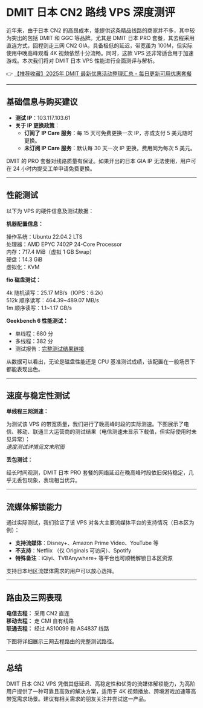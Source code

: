 # DMIT 日本 CN2 路线 VPS 深度测评

近年来，由于日本 CN2 的高昂成本，能提供这条精品线路的商家并不多，其中较为突出的包括 DMIT 和 GGC 等品牌。尤其是 DMIT 日本 PRO 套餐，其去程采用直连方式，回程则走三网 CN2 GIA，具备极低的延迟，带宽虽为 100M，但实际使用中晚高峰观看 4K 视频依然十分流畅。同时，这款 VPS 还非常适合用于加速游戏。本次我们将对 DMIT 日本 VPS 性能进行全面测评与解析。

👉 [【推荐收藏】2025年 DMIT 最新优惠活动整理汇总 - 每日更新可用优惠套餐](https://bit.ly/dmit_coupon)

---

## 基础信息与购买建议

- **测试 IP**：103.117.103.61  
- **关于 IP 更换政策**：  
  - **订阅了 IP Care 服务**：每 15 天可免费更换一次 IP，亦或支付 5 美元随时更换。  
  - **未订阅 IP Care 服务**：默认每 30 天一次 IP 更换，费用同为每次 5 美元。  

DMIT 的 PRO 套餐对线路质量有保证。如果开出的日本 GIA IP 无法使用，用户可在 24 小时内提交工单申请免费更换。

---

## 性能测试

以下为 VPS 的硬件信息及测试数据：

**机器配置信息：**


操作系统：Ubuntu 22.04.2 LTS  
处理器：AMD EPYC 7402P 24-Core Processor  
内存：717.4 MiB（虚拟 1 GB Swap）  
硬盘：14.3 GiB  
虚拟化：KVM  


**fio 磁盘测试：**


4k 随机读写：25.17 MB/s（IOPS：6.2k）  
512k 顺序读写：464.39~489.07 MB/s  
1m 顺序读写：1.1~1.17 GB/s  


**Geekbench 6 性能测试：**

- 单线程：680 分  
- 多线程：382 分  
- 测试报告：[完整测试结果链接](https://browser.geekbench.com/v6/cpu/908729)

从数据可以看出，无论是磁盘性能还是 CPU 基准测试成绩，该配置在一般场景下都能表现出色。

---

## 速度与稳定性测试

**单线程三网测速：**

为测试该 VPS 的带宽质量，我们进行了晚高峰时段的实际测速。下图展示了电信、移动、联通三大运营商的测试结果（电信测速未显示下载值，但实际使用时未见异常）：  
*速度测试详情见文末附图*

**丢包测试：**

经长时间观测，DMIT 日本 PRO 套餐的网络延迟在晚高峰时段依旧保持稳定，几乎无丢包现象，表现相当优异。

---

## 流媒体解锁能力

通过实际测试，我们验证了该 VPS 对各大主要流媒体平台的支持情况（日本区为例）：  

- **支持流媒体**：Disney+、Amazon Prime Video、YouTube 等  
- **不支持**：Netflix （仅 Originals 可访问）、Spotify  
- **特殊备注**：iQiyi、TVBAnywhere+ 等平台也可顺畅解锁日本区资源  

支持日本地区流媒体需求的用户可以放心选择。

---

## 路由及三网表现

**电信去程：** 采用 CN2 直连  
**移动去程：** 走 CMI 自有线路  
**联通去程：** 经过 AS10099 和 AS4837 线路  

下图将详细展示三网去程路由的完整测试路径。

---

## 总结

DMIT 日本 CN2 VPS 凭借其低延迟、高稳定性和优秀的流媒体解锁能力，为高阶用户提供了一种可靠且高效的解决方案，适用于 4K 视频播放、跨境游戏加速等高带宽需求场景。建议有相关需求的朋友关注并尝试这一产品。